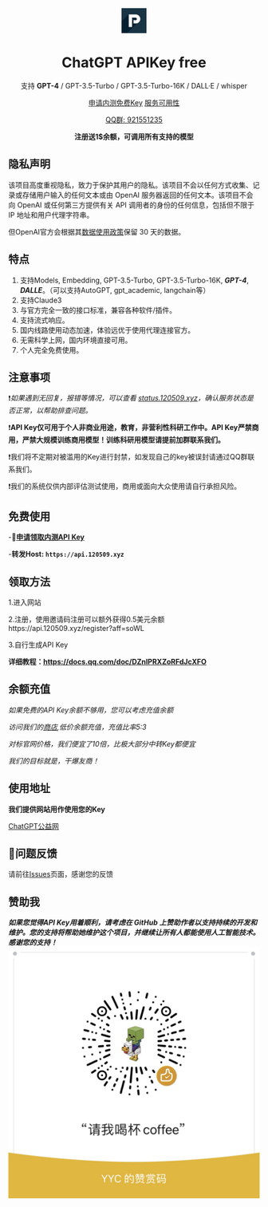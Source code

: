 <div align="center">
<img src="icon.png" alt="icon" width="50px"/>
<h1 align="center">ChatGPT APIKey free</h1>

支持 **GPT-4** / GPT-3.5-Turbo / GPT-3.5-Turbo-16K / DALL·E / whisper

[申请内测免费Key](https://api.120509.xyz)  [服务可用性](https://status.120509.xyz/status/ai)

[QQ群: 921551235](http://qm.qq.com/cgi-bin/qm/qr?_wv=1027&k=b_iVTl7wDxl7AfmOZMvoA_vZY7zeviBh&authKey=BVeGeMiHJ8tepsevcRsBB%2Fk%2BJ9ojVStlh%2BKA4o%2BFB%2FGd81uVKbY3BDa5tZgdmqCK&noverify=0&group_code=921551235)

**注册送1$余额，可调用所有支持的模型**
</div>

## 隐私声明

该项目高度重视隐私，致力于保护其用户的隐私。该项目不会以任何方式收集、记录或存储用户输入的任何文本或由 OpenAI 服务器返回的任何文本。该项目不会向 OpenAI 或任何第三方提供有关 API 调用者的身份的任何信息，包括但不限于 IP 地址和用户代理字符串。

但OpenAI官方会根据其[数据使用政策](https://platform.openai.com/docs/data-usage-policies)保留 30 天的数据。

## 特点
1. 支持Models, Embedding, GPT-3.5-Turbo, GPT-3.5-Turbo-16K, ***GPT-4***, ***DALLE***。（可以支持AutoGPT, gpt_academic, langchain等）
2. 支持Claude3
3. 与官方完全一致的接口标准，兼容各种软件/插件。
4. 支持流式响应。
5. 国内线路使用动态加速，体验远优于使用代理连接官方。
6. 无需科学上网，国内环境直接可用。
7. 个人完全免费使用。

## 注意事项

❗*如果遇到无回复，报错等情况，可以查看 [status.120509.xyz](https://status.120509.xyz)，确认服务状态是否正常，以帮助排查问题。*

❗️**API Key仅可用于个人非商业用途，教育，非营利性科研工作中。API Key严禁商用，严禁大规模训练商用模型！训练科研用模型请提前加群联系我们。**

❗️我们将不定期对被滥用的Key进行封禁，如发现自己的key被误封请通过QQ群联系我们。

❗️我们的系统仅供内部评估测试使用，商用或面向大众使用请自行承担风险。

## 免费使用

-**🚀[申请领取内测API Key](https://api.120509.xyz)**

-**转发Host: `https://api.120509.xyz`**

## 领取方法

1.进入网站

2.注册，使用邀请码注册可以额外获得0.5美元余额https://api.120509.xyz/register?aff=soWL

3.自行生成API Key

**详细教程：https://docs.qq.com/doc/DZnlPRXZoRFdJcXFO**

## 余额充值

*如果免费的API Key余额不够用，您可以考虑充值余额*

*访问我们的[商店](https://dwz.cn/37UcZzch),低价余额充值，充值比率5:3*

*对标官网价格，我们便宜了10倍，比极大部分中转Key都便宜*

*我们的目标就是，干爆友商！*

## 使用地址

**我们提供网站用作使用您的Key**

[ChatGPT公益网](https://www.20082009.xyz/)

##  🐞问题反馈

请前往[Issues](https://github.com/pattysi/ChatGPT-API-key-free/issues)页面，感谢您的反馈

## 赞助我

***如果您觉得API Key用着顺利，请考虑在 GitHub 上赞助作者以支持持续的开发和维护。您的支持将帮助她维护这个项目，并继续让所有人都能使用人工智能技术。感谢您的支持！***
![](3c3791a93ec7a7e6e9278ad31007065.jpg)
